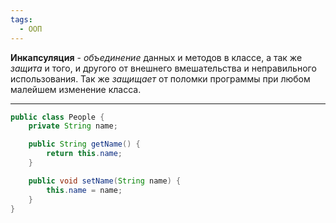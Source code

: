 ```yaml
---
tags:
  - ООП
---
```

**Инкапсуляция** - *объединение* данных и методов в классе, а так же *защита* и того, и другого от внешнего вмешательства и неправильного использования. Так же *защищает* от поломки программы при любом малейшем изменение класса.

___

```java
public class People {
	private String name;

	public String getName() {
		return this.name;
	}

	public void setName(String name) {
		this.name = name;
	}
}
```